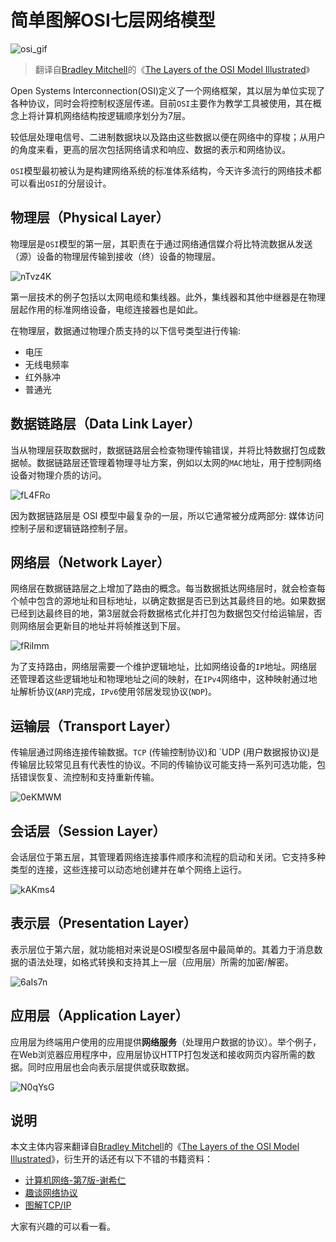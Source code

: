 # 简单图解OSI七层网络模型

![osi_gif](https://images-1252557999.file.myqcloud.com/uPic/osi_gif.gif)

> 翻译自[Bradley Mitchell](https://www.lifewire.com/bradley-mitchell-816228)的《[The Layers of the OSI Model Illustrated](https://www.lifewire.com/layers-of-the-osi-model-illustrated-818017)》

Open Systems Interconnection(OSI)定义了一个网络框架，其以层为单位实现了各种协议，同时会将控制权逐层传递。目前`OSI`主要作为教学工具被使用，其在概念上将计算机网络结构按逻辑顺序划分为7层。

较低层处理电信号、二进制数据块以及路由这些数据以便在网络中的穿梭；从用户的角度来看，更高的层次包括网络请求和响应、数据的表示和网络协议。

`OSI`模型最初被认为是构建网络系统的标准体系结构，今天许多流行的网络技术都可以看出`OSI`的分层设计。

## 物理层（Physical Layer）

物理层是`OSI`模型的第一层，其职责在于通过网络通信媒介将比特流数据从发送（源）设备的物理层传输到接收（终）设备的物理层。

![nTvz4K](https://images-1252557999.file.myqcloud.com/uPic/nTvz4K.jpg)

第一层技术的例子包括以太网电缆和集线器。此外，集线器和其他中继器是在物理层起作用的标准网络设备，电缆连接器也是如此。

在物理层，数据通过物理介质支持的以下信号类型进行传输: 

- 电压
- 无线电频率
- 红外脉冲
- 普通光

## 数据链路层（Data Link Layer）

当从物理层获取数据时，数据链路层会检查物理传输错误，并将比特数据打包成数据帧。数据链路层还管理着物理寻址方案，例如以太网的`MAC`地址，用于控制网络设备对物理介质的访问。

![fL4FRo](https://images-1252557999.file.myqcloud.com/uPic/fL4FRo.jpg)

因为数据链路层是 OSI 模型中最复杂的一层，所以它通常被分成两部分: 媒体访问控制子层和逻辑链路控制子层。

## 网络层（Network Layer）

网络层在数据链路层之上增加了路由的概念。每当数据抵达网络层时，就会检查每个帧中包含的源地址和目标地址，以确定数据是否已到达其最终目的地。如果数据已经到达最终目的地，第3层就会将数据格式化并打包为数据包交付给运输层，否则网络层会更新目的地址并将帧推送到下层。

![fRiImm](https://images-1252557999.file.myqcloud.com/uPic/fRiImm.jpg)

为了支持路由，网络层需要一个维护逻辑地址，比如网络设备的`IP`地址。网络层还管理着这些逻辑地址和物理地址之间的映射，在`IPv4`网络中，这种映射通过地址解析协议(`ARP`)完成，`IPv6`使用邻居发现协议(`NDP`)。

## 运输层（Transport Layer）

传输层通过网络连接传输数据。`TCP` (传输控制协议)和 `UDP (用户数据报协议)是传输层比较常见且有代表性的协议。不同的传输协议可能支持一系列可选功能，包括错误恢复、流控制和支持重新传输。

![0eKMWM](https://images-1252557999.file.myqcloud.com/uPic/0eKMWM.jpg)

## 会话层（Session Layer）

会话层位于第五层，其管理着网络连接事件顺序和流程的启动和关闭。它支持多种类型的连接，这些连接可以动态地创建并在单个网络上运行。

![kAKms4](https://images-1252557999.file.myqcloud.com/uPic/kAKms4.jpg)

## 表示层（Presentation Layer）

表示层位于第六层，就功能相对来说是OSI模型各层中最简单的。其着力于消息数据的语法处理，如格式转换和支持其上一层（应用层）所需的加密/解密。

![6aIs7n](https://images-1252557999.file.myqcloud.com/uPic/6aIs7n.jpg)

## 应用层（Application Layer）

应用层为终端用户使用的应用提供**网络服务**（处理用户数据的协议）。举个例子，在Web浏览器应用程序中，应用层协议HTTP打包发送和接收网页内容所需的数据。同时应用层也会向表示层提供或获取数据。

![N0qYsG](https://images-1252557999.file.myqcloud.com/uPic/N0qYsG.jpg)

## 说明

本文主体内容来翻译自[Bradley Mitchell](https://www.lifewire.com/bradley-mitchell-816228)的《[The Layers of the OSI Model Illustrated](https://www.lifewire.com/layers-of-the-osi-model-illustrated-818017)》，衍生开的话还有以下不错的书籍资料：

- [计算机网络-第7版-谢希仁](https://book.douban.com/subject/26960678/)
- [趣谈网络协议](https://time.geekbang.org/column/intro/100007101?code=B0w8OmhZXXkMkJ5PSXpY9KNeN4%2FvjOXNDvtHpaRlbK8%3D)
- [图解TCP/IP](https://book.douban.com/subject/24737674/)

大家有兴趣的可以看一看。